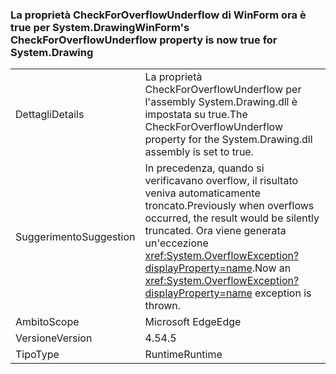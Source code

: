 ### <a name="winforms-checkforoverflowunderflow-property-is-now-true-for-systemdrawing"></a><span data-ttu-id="86ade-101">La proprietà CheckForOverflowUnderflow di WinForm ora è true per System.Drawing</span><span class="sxs-lookup"><span data-stu-id="86ade-101">WinForm's CheckForOverflowUnderflow property is now true for System.Drawing</span></span>

|   |   |
|---|---|
|<span data-ttu-id="86ade-102">Dettagli</span><span class="sxs-lookup"><span data-stu-id="86ade-102">Details</span></span>|<span data-ttu-id="86ade-103">La proprietà CheckForOverflowUnderflow per l'assembly System.Drawing.dll è impostata su true.</span><span class="sxs-lookup"><span data-stu-id="86ade-103">The CheckForOverflowUnderflow property for the System.Drawing.dll assembly is set to true.</span></span>|
|<span data-ttu-id="86ade-104">Suggerimento</span><span class="sxs-lookup"><span data-stu-id="86ade-104">Suggestion</span></span>|<span data-ttu-id="86ade-105">In precedenza, quando si verificavano overflow, il risultato veniva automaticamente troncato.</span><span class="sxs-lookup"><span data-stu-id="86ade-105">Previously when overflows occurred, the result would be silently truncated.</span></span> <span data-ttu-id="86ade-106">Ora viene generata un'eccezione <xref:System.OverflowException?displayProperty=name>.</span><span class="sxs-lookup"><span data-stu-id="86ade-106">Now an <xref:System.OverflowException?displayProperty=name> exception is thrown.</span></span>|
|<span data-ttu-id="86ade-107">Ambito</span><span class="sxs-lookup"><span data-stu-id="86ade-107">Scope</span></span>|<span data-ttu-id="86ade-108">Microsoft Edge</span><span class="sxs-lookup"><span data-stu-id="86ade-108">Edge</span></span>|
|<span data-ttu-id="86ade-109">Versione</span><span class="sxs-lookup"><span data-stu-id="86ade-109">Version</span></span>|<span data-ttu-id="86ade-110">4.5</span><span class="sxs-lookup"><span data-stu-id="86ade-110">4.5</span></span>|
|<span data-ttu-id="86ade-111">Tipo</span><span class="sxs-lookup"><span data-stu-id="86ade-111">Type</span></span>|<span data-ttu-id="86ade-112">Runtime</span><span class="sxs-lookup"><span data-stu-id="86ade-112">Runtime</span></span>|

